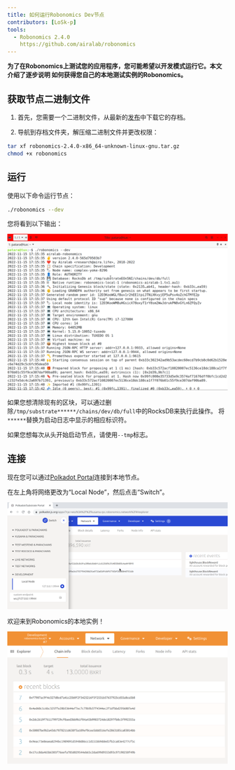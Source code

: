 ```yaml
---
title: 如何运行Robonomics Dev节点
contributors: [LoSk-p]
tools:   
  - Robonomics 2.4.0
    https://github.com/airalab/robonomics
---
```


**为了在Robonomics上测试您的应用程序，您可能希望以开发模式运行它。本文介绍了逐步说明
如何获得您自己的本地测试实例的Robonomics。**


## 获取节点二进制文件

1. 首先，您需要一个二进制文件，从最新的[发布](https://github.com/airalab/robonomics/releases)中下载它的存档。

2. 导航到存档文件夹，解压缩二进制文件并更改权限：

```bash
tar xf robonomics-2.4.0-x86_64-unknown-linux-gnu.tar.gz
chmod +x robonomics
```

## 运行

使用以下命令运行节点：

```bash
./robonomics --dev
```
您将看到以下输出：

![robonomics](../images/dev-node/robonomics.png)

<robo-wiki-note type="note" title="From Scratch">

  如果您想清除现有的区块，可以通过删除`/tmp/substrate******/chains/dev/db/full`中的RocksDB来执行此操作。
  将`******`替换为启动日志中显示的相应标识符。

  如果您想每次从头开始启动节点，请使用`--tmp`标志。

</robo-wiki-note>

## 连接

现在您可以通过[Polkadot Portal](https://polkadot.js.org/apps/#/explorer)连接到本地节点。

在左上角将网络更改为“Local Node”，然后点击“Switch”。

![switch](../images/dev-node/portal.png)

欢迎来到Robonomics的本地实例！

![local_node](../images/dev-node/dev-portal.png)


